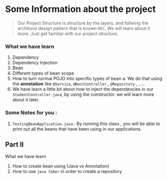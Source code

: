# Some Information about the project 
> Our Project Structure is structure by the layers, and follwing the architurul design pattern that is known `MVC`, We will learn about it more. Just get familiar with our project structure. 

### What we have learn 
1. Dependency 
2. Dependency Injection 
3. Bean
4. Different types of bean scope 
5. How to turn normal POJO into specific types of bean 
	a. We do that using the **annotation** like `@Service`, `@RestController` , `@Repository` , ..... 
6. We have learn a little bit about how to inject the dependencies in our `StudentController.java`, by using the constructor. we will learn more about it later.  


### Some Notes for you : 
1. `TestingBeanApplication.java` : By running this class , you will be able to print out all the beans that have been using in our applications. 


## Part II 

What we have learn 
1. How to create bean using (Java vs Annotation)
2. How to use `java faker` in order to create a repository